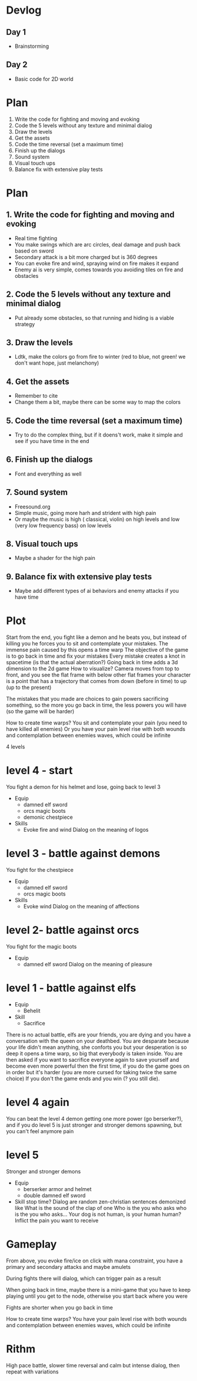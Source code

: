 # Devlog
## Day 1
- Brainstorming

## Day 2
- Basic code for 2D world

# Plan
1. Write the code for fighting and moving and evoking
2. Code the 5 levels without any texture and minimal dialog
3. Draw the levels
4. Get the assets
5. Code the time reversal (set a maximum time)
6. Finish up the dialogs
7. Sound system
8. Visual touch ups
9. Balance fix with extensive play tests

# Plan
## 1. Write the code for fighting and moving and evoking
- Real time fighting
- You make swings which are arc circles, deal damage and push back based on sword
- Secondary attack is a bit more charged but is 360 degrees
- You can evoke fire and wind, spraying wind on fire makes it expand
- Enemy ai is very simple, comes towards you avoiding tiles on fire and obstacles
## 2. Code the 5 levels without any texture and minimal dialog
- Put already some obstacles, so that running and hiding is a viable strategy
## 3. Draw the levels
- Ldtk, make the colors go from fire to winter (red to blue, not green! we don't want hope, just melanchony)
## 4. Get the assets
- Remember to cite
- Change them a bit, maybe there can be some way to map the colors
## 5. Code the time reversal (set a maximum time)
- Try to do the complex thing, but if it doens't work, make it simple and see if you have time in the end
## 6. Finish up the dialogs
- Font and everything as well
## 7. Sound system
- Freesound.org
- Simple music, going more harh and strident with high pain
- Or maybe the music is high ( classical, violin) on high levels and low (very low frequency bass) on low levels
## 8. Visual touch ups
- Maybe a shader for the high pain
## 9. Balance fix with extensive play tests
- Maybe add different types of ai behaviors and enemy attacks if you have time


# Plot

Start from the end, you fight like a demon and he beats you, but instead of killing you he forces you to sit and contemplate your mistakes. The immense pain caused by this opens a time warp
The objective of the game is to go back in time and fix your mistakes 
Every mistake creates a knot in spacetime (is that the actual aberration?)
Going back in time adds a 3d dimension to the 2d game
How to visualize?
    Camera moves from top to front, and you see the flat frame with below other flat frames
    your character is a point that has a trajectory that comes from down (before in time) to up (up to the present)
    
The mistakes that you made are choices to gain powers sacrificing something, so the more you go back in time, the less powers you will have (so the game will be harder)

How to create time warps?
    You sit and contemplate your pain (you need to have killed all enemies)
    Or you have your pain level rise with both wounds and contemplation between enemies waves, which could be infinite


4 levels

# level 4 - start
You fight a demon for his helmet and lose, going back to level 3
- Equip
    - damned elf sword
    - orcs magic boots
    - demonic chestpiece
- Skills
    - Evoke fire and wind
Dialog on the meaning of logos

# level 3 - battle against demons
You fight for the chestpiece
- Equip
    - damned elf sword
    - orcs magic boots
- Skills
    - Evoke wind
Dialog on the meaning of affections

# level 2- battle against orcs
You fight for the magic boots
- Equip
    - damned elf sword
Dialog on the meaning of pleasure

# level 1 - battle against elfs
- Equip
    - Behelit
- Skill
    - Sacrifice

There is no actual battle, elfs are your friends, you are dying and you have a conversation with the queen on your deathbed. You are desparate because your life didn't mean anything, she conforts you but your desperation is so deep it opens a time warp, so big that everybody is taken inside.
You are then asked if you want to sacrifice everyone again to save yourself and become even more powerful then the first time, if you do the game goes on in order but it's harder (you are more cursed for taking twice the same choice)
If you don't the game ends and you win (? you still die).

# level 4 again
You can beat the level 4 demon getting one more power (go berserker?), and if you do level 5 is just stronger and stronger demons spawning, but you can't feel anymore pain

# level 5
Stronger and stronger demons
- Equip
    - berserker armor and helmet
    - double damned elf sword
- Skill
    stop time?
Dialog are random zen-christian sentences demonized like 
    What is the sound of the clap of one 
    Who is the you who asks who is the you who asks...
    Your dog is not human, is your human human?
    Inflict the pain you want to receive

# Gameplay
From above, you evoke fire/ice on click with mana constraint, you have a primary and secondary attacks and maybe amulets

During fights there will dialog, which can trigger pain as a result

When going back in time, maybe there is a mini-game that you have to keep playing until you get to the node, otherwise you start back where you were

Fights are shorter when you go back in time

How to create time warps?
    You have your pain level rise with both wounds and contemplation between enemies waves, which could be infinite

# Rithm
High pace battle, slower time reversal and calm but intense dialog, then repeat with variations

